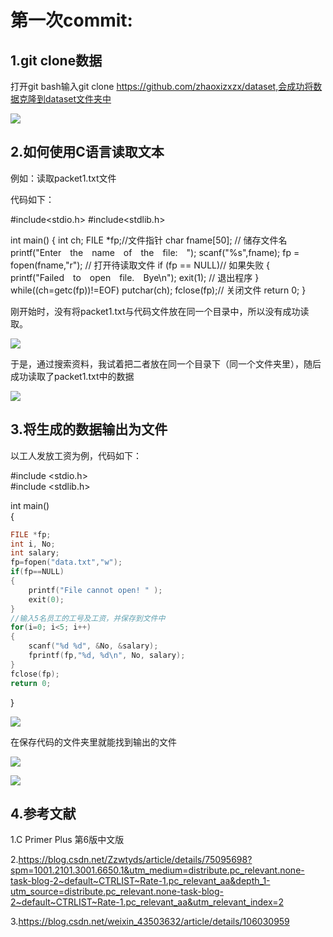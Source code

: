 # 第一次commit:

## 1.git clone数据

打开git bash输入git clone  https://github.com/zhaoxizxzx/dataset,会成功将数据克隆到dataset文件夹中

![](https://img2022.cnblogs.com/blog/2724887/202201/2724887-20220121233059706-262160140.png)

## 2.如何使用C语言读取文本

例如：读取packet1.txt文件

代码如下：

#include<stdio.h>
#include<stdlib.h>

int main()
{
	int ch;
	FILE *fp;//文件指针
	char fname[50];	// 储存文件名
	printf("Enter　the　name　of　the　file:　");
	scanf("%s",fname);
	fp = fopen(fname,"r");	// 打开待读取文件
	if (fp == NULL)// 如果失败
	{
		printf("Failed　to　open　file.　Bye\n");
		exit(1); // 退出程序
	}
	while((ch=getc(fp))!=EOF)
		putchar(ch);
	fclose(fp);// 关闭文件
	return 0;
}

刚开始时，没有将packet1.txt与代码文件放在同一个目录中，所以没有成功读取。

![](https://img2022.cnblogs.com/blog/2724887/202201/2724887-20220121232510975-1667456589.png)

于是，通过搜索资料，我试着把二者放在同一个目录下（同一个文件夹里），随后成功读取了packet1.txt中的数据

![](https://img2022.cnblogs.com/blog/2724887/202201/2724887-20220121232500627-1797853322.png)

## 3.将生成的数据输出为文件

以工人发放工资为例，代码如下：

#include <stdio.h>  
#include <stdlib.h>  

int main()  
{  

```c
FILE *fp;  
int i, No;  
int salary;  
fp=fopen("data.txt","w");  
if(fp==NULL) 
{  
	printf("File cannot open! " );  
	exit(0);  
}  
//输入5名员工的工号及工资，并保存到文件中  
for(i=0; i<5; i++)  
{  
	scanf("%d %d", &No, &salary);  
	fprintf(fp,"%d, %d\n", No, salary);  
}  
fclose(fp);  
return 0;  
```

}  

![](https://img2022.cnblogs.com/blog/2724887/202201/2724887-20220121234300622-2079358790.png)

在保存代码的文件夹里就能找到输出的文件

![](https://img2022.cnblogs.com/blog/2724887/202201/2724887-20220121234325913-282315847.png)

![](https://img2022.cnblogs.com/blog/2724887/202201/2724887-20220121234417180-1097854880.png)

## 4.参考文献

1.C Primer Plus 第6版中文版

2.https://blog.csdn.net/Zzwtyds/article/details/75095698?spm=1001.2101.3001.6650.1&utm_medium=distribute.pc_relevant.none-task-blog-2~default~CTRLIST~Rate-1.pc_relevant_aa&depth_1-utm_source=distribute.pc_relevant.none-task-blog-2~default~CTRLIST~Rate-1.pc_relevant_aa&utm_relevant_index=2

3.https://blog.csdn.net/weixin_43503632/article/details/106030959

